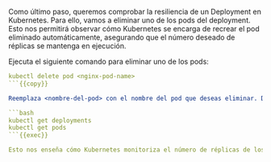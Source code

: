 Como último paso, queremos comprobar la resiliencia de un Deployment en Kubernetes. Para ello, vamos a eliminar uno de los pods del deployment. Esto nos permitirá observar cómo Kubernetes se encarga de recrear el pod eliminado automáticamente, asegurando que el número deseado de réplicas se mantenga en ejecución.

Ejecuta el siguiente comando para eliminar uno de los pods:

```yaml
kubectl delete pod <nginx-pod-name>
```{{copy}}

Reemplaza <nombre-del-pod> con el nombre del pod que deseas eliminar. Después de ejecutar este comando, puedes observar el estado del deployment y de los pods usando:

```bash
kubectl get deployments
kubectl get pods
```{{exec}}

Esto nos enseña cómo Kubernetes monitoriza el número de réplicas de los **Deployments**. Si uno de los pods deja de funcionar o es eliminado, Kubernetes se encarga automáticamente de crear un nuevo pod para ese mismo deployment. De esta manera, asegura que siempre se mantenga el número correcto de réplicas activas para nuestra aplicación, garantizando su disponibilidad y resiliencia.